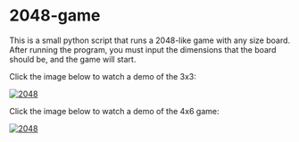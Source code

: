 # 2048-game
This is a small python script that runs a 2048-like game with any size board. 
After running the program, you must input the dimensions that the board should be, and the game will start. 

Click the image below to watch a demo of the 3x3:

[![2048](https://img.youtube.com/vi/-wXZVVUxzxw/0.jpg)](https://www.youtube.com/watch?v=-wXZVVUxzxw)

Click the image below to watch a demo of the 4x6 game:

[![2048](https://img.youtube.com/vi/lP8x-9GE9bo/0.jpg)](https://www.youtube.com/watch?v=lP8x-9GE9bo)
